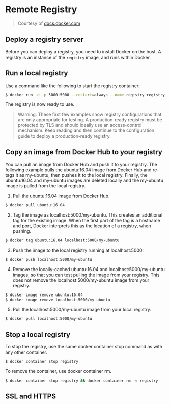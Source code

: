 # Remote Registry

> Courtesy of [docs.docker.com](https://docs.docker.com/registry/deploying/)

## Deploy a registry server
Before you can deploy a registry, you need to install Docker on the host. A registry is an instance of the ```registry``` image, and runs within Docker.

## Run a local registry
Use a command like the following to start the registry container:
```bash
$ docker run -d -p 5000:5000 --restart=always --name registry registry:2
```

The registry is now ready to use.

> Warning: These first few examples show registry configurations that are only appropriate for testing. A production-ready registry must be protected by TLS and should ideally use an access-control mechanism. Keep reading and then continue to the configuration guide to deploy a production-ready registry.

## Copy an image from Docker Hub to your registry
You can pull an image from Docker Hub and push it to your registry. The following example pulls the ubuntu:16.04 image from Docker Hub and re-tags it as my-ubuntu, then pushes it to the local registry. Finally, the ubuntu:16.04 and my-ubuntu images are deleted locally and the my-ubuntu image is pulled from the local registry.

1. Pull the ubuntu:16.04 image from Docker Hub.

```bash
$ docker pull ubuntu:16.04
```

2. Tag the image as localhost:5000/my-ubuntu. This creates an additional tag for the existing image. When the first part of the tag is a hostname and port, Docker interprets this as the location of a registry, when pushing.

```bash
$ docker tag ubuntu:16.04 localhost:5000/my-ubuntu
```

3. Push the image to the local registry running at localhost:5000:

```bash
$ docker push localhost:5000/my-ubuntu
```

4. Remove the locally-cached ubuntu:16.04 and localhost:5000/my-ubuntu images, so that you can test pulling the image from your registry. This does not remove the localhost:5000/my-ubuntu image from your registry.

```bash
$ docker image remove ubuntu:16.04
$ docker image remove localhost:5000/my-ubuntu
```

5. Pull the localhost:5000/my-ubuntu image from your local registry.
```bash
$ docker pull localhost:5000/my-ubuntu
```

## Stop a local registry
To stop the registry, use the same docker container stop command as with any other container.
```bash
$ docker container stop registry
```

To remove the container, use docker container rm.
```bash
$ docker container stop registry && docker container rm -v registry
```

## SSL and HTTPS

